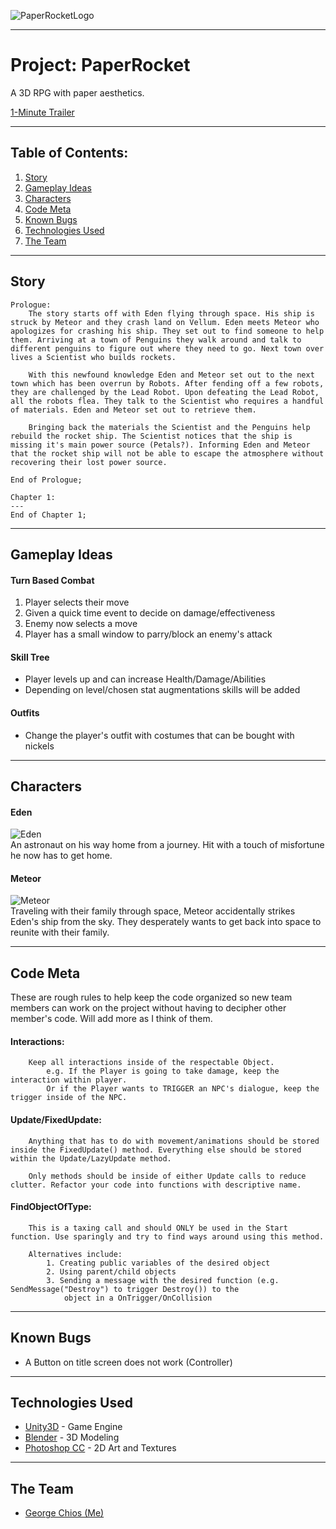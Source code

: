![PaperRocketLogo](https://user-images.githubusercontent.com/38636581/46249711-d8b05b00-c3ea-11e8-9c22-fb3fb92744ae.png)

___
# Project: PaperRocket
A 3D RPG with paper aesthetics. 

[1-Minute Trailer](https://www.youtube.com/embed/i-gHQyJWCEI)
___

## Table of Contents:
1. [Story](#story)
2. [Gameplay Ideas](#gameplay-ideas)
3. [Characters](#characters) 
4. [Code Meta](#code-meta)
5. [Known Bugs](#known-bugs)
6. [Technologies Used](#technologies-used)
7. [The Team](#the-team)

___

## Story
``` 
Prologue:
    The story starts off with Eden flying through space. His ship is struck by Meteor and they crash land on Vellum. Eden meets Meteor who apologizes for crashing his ship. They set out to find someone to help them. Arriving at a town of Penguins they walk around and talk to different penguins to figure out where they need to go. Next town over lives a Scientist who builds rockets.
    
    With this newfound knowledge Eden and Meteor set out to the next town which has been overrun by Robots. After fending off a few robots, they are challenged by the Lead Robot. Upon defeating the Lead Robot, all the robots flea. They talk to the Scientist who requires a handful of materials. Eden and Meteor set out to retrieve them.
    
    Bringing back the materials the Scientist and the Penguins help rebuild the rocket ship. The Scientist notices that the ship is missing it's main power source (Petals?). Informing Eden and Meteor that the rocket ship will not be able to escape the atmosphere without recovering their lost power source.
    
End of Prologue;

Chapter 1:
---
End of Chapter 1;
```

___

## Gameplay Ideas

#### Turn Based Combat
1. Player selects their move
2. Given a quick time event to decide on damage/effectiveness
3. Enemy now selects a move
4. Player has a small window to parry/block an enemy's attack
 
#### Skill Tree
* Player levels up and can increase Health/Damage/Abilities
* Depending on level/chosen stat augmentations skills will be added

#### Outfits
* Change the player's outfit with costumes that can be bought with nickels
___

## Characters

#### Eden
![Eden](https://user-images.githubusercontent.com/38636581/46249691-a272db80-c3ea-11e8-97f3-fb77c6576690.png)\
An astronaut on his way home from a journey. Hit with a touch of misfortune he now has to get home.

#### Meteor
![Meteor](https://user-images.githubusercontent.com/38636581/46249731-3ba1f200-c3eb-11e8-9a6f-bc9ea57716c7.png)\
Traveling with their family through space, Meteor accidentally strikes Eden's ship from the sky. They desperately wants to get back into space to reunite with their family.
___

## Code Meta
These are rough rules to help keep the code organized so new team members can work on the project without having to decipher other member's code. Will add more as I think of them.
#### Interactions:
```
    Keep all interactions inside of the respectable Object.
        e.g. If the Player is going to take damage, keep the interaction within player.
        Or if the Player wants to TRIGGER an NPC's dialogue, keep the trigger inside of the NPC.
```

#### Update/FixedUpdate:
```
    Anything that has to do with movement/animations should be stored inside the FixedUpdate() method. Everything else should be stored within the Update/LazyUpdate method.
    
    Only methods should be inside of either Update calls to reduce clutter. Refactor your code into functions with descriptive name.
```

#### FindObjectOfType:
```
    This is a taxing call and should ONLY be used in the Start function. Use sparingly and try to find ways around using this method.
    
    Alternatives include:
        1. Creating public variables of the desired object
        2. Using parent/child objects
        3. Sending a message with the desired function (e.g. SendMessage("Destroy") to trigger Destroy()) to the 
            object in a OnTrigger/OnCollision 
```
___

## Known Bugs

* A Button on title screen does not work (Controller)

___

## Technologies Used

* [Unity3D](https://unity3d.com/) - Game Engine
* [Blender](https://www.blender.org/) - 3D Modeling
* [Photoshop CC](https://www.adobe.com/products/photoshop.html) - 2D Art and Textures 

___

## The Team

 - [George Chios (Me)](https://github.com/rusticpenguin/)
